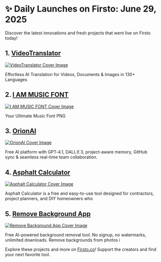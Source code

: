 # ✨ Daily Launches on Firsto: June 29, 2025

Discover the latest innovations and fresh projects that went live on Firsto today!

## 1. [VideoTranslator](https://firsto.co/projects/videotranslator)

[![VideoTranslator Cover Image](https://607255gt6f.ufs.sh/f/ViZtN9dvJxPtM1VdbV7oTUx8Nhtv7uqk320PACdJbIpyf1XZ)](https://firsto.co/projects/videotranslator)

 Effortless AI Translation for Videos, Documents & Images in 130+ Languages



## 2. [I AM MUSIC FONT](https://firsto.co/projects/i-am-music-font)

[![I AM MUSIC FONT Cover Image](https://607255gt6f.ufs.sh/f/ViZtN9dvJxPtFq6Wl6WpqVlUuO8kQbWrnT5AdCywPi9mcgB3)](https://firsto.co/projects/i-am-music-font)

 Your Ultimate Music Font PNG



## 3. [OrionAI](https://firsto.co/projects/orionai)

[![OrionAI Cover Image](https://607255gt6f.ufs.sh/f/ViZtN9dvJxPt7DmVJWkBtUlOYpDaikF8wo2qhx5fALrXjyCg)](https://firsto.co/projects/orionai)

 Free AI platform with GPT‑4.1, DALL·E 3, project-aware memory, GitHub sync & seamless real-time team collaboration.



## 4. [Asphalt Calculator](https://firsto.co/projects/asphalt-calculator)

[![Asphalt Calculator Cover Image](https://607255gt6f.ufs.sh/f/ViZtN9dvJxPt16LxTfVD6AuL9ozUTskqX8bJnNIRYwgScx2W)](https://firsto.co/projects/asphalt-calculator)

 Asphalt Calculator is a free and easy-to-use tool designed for contractors, project planners, and DIY homeowners who



## 5. [Remove Background App](https://firsto.co/projects/remove-background-app)

[![Remove Background App Cover Image](https://607255gt6f.ufs.sh/f/ViZtN9dvJxPtMNvJkL7oTUx8Nhtv7uqk320PACdJbIpyf1XZ)](https://firsto.co/projects/remove-background-app)

 Free AI-powered background removal tool. No signup, no watermarks, unlimited downloads. Remove backgrounds from photos i




Explore these projects and more on [Firsto.co](https://firsto.co)! Support the creators and find your next favorite tool.
